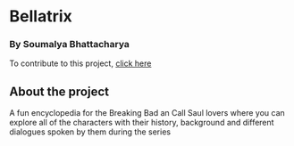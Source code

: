 # Bellatrix

### By Soumalya Bhattacharya 

To contribute to this project, [click here](https://github.com/GDSC-TMSL/breakingbad)

## About the project

A fun encyclopedia for the Breaking Bad an Call Saul lovers where you can explore all of the characters with their history, background and different dialogues spoken by them during the series

